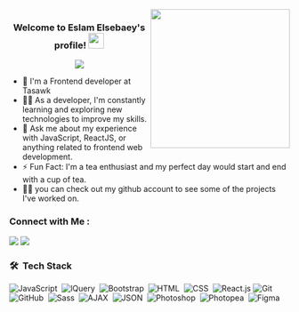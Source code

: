 
<img width="250" align="right" src="https://c.tenor.com/_DOBjnGspYAAAAAM/code-coding.gif">

<h3 align="center">
  Welcome to Eslam Elsebaey's profile!
  <img src="https://media.giphy.com/media/hvRJCLFzcasrR4ia7z/giphy.gif" width="28">
</h3>

<!-- Typing SVG by DenverCoder1 - https://github.com/DenverCoder1/readme-typing-svg -->
<p align="center">
  <a href="https://github.com/DenverCoder1/readme-typing-svg"><img src="https://readme-typing-svg.herokuapp.com/?lines=Front-end%20developer;Always%20learning%20new%20things&font=Fira%20Code&center=true&width=440&height=45&color=f75c7e&vCenter=true&size=22"></a>
</p> 

- 🏢 I'm a Frontend developer at Tasawk
- 👨‍💻 As a developer, I'm constantly learning and exploring new technologies to improve my skills.
- 💬 Ask me about my experience with JavaScript, ReactJS,  or anything related to frontend web development.
- ⚡ Fun Fact: I'm a tea enthusiast and my perfect day would start and end with a cup of tea.
- 👨‍💻 you can check out my github account to see some of the projects I've worked on.


### Connect with Me :

<a href="https://www.linkedin.com/in/eslam-elsebaey-ab9564163/" target="_blank"><img src="https://img.shields.io/badge/-Eslam%20Elsebaey-0077B5?style=for-the-badge&logo=Linkedin&logoColor=white"/></a>
<a href="https://wa.me/201012467487" target="_blank"><img src="https://img.shields.io/badge/-Eslam%20Elsebaey-0077B5?style=for-the-badge&logo=Whatsapp&logoColor=white"/></a>
### 🛠 &nbsp;Tech Stack
![JavaScript](https://img.shields.io/badge/-JavaScript-05122A?style=flat&logo=javascript)&nbsp;
![lQuery](https://img.shields.io/badge/-JQuery-05122A?style=flat&logo=JQuery)&nbsp;
![Bootstrap](https://img.shields.io/badge/-Bootstrap-05122A?style=flat&logo=bootstrap&logoColor=563D7C)&nbsp;
![HTML](https://img.shields.io/badge/-HTML-05122A?style=flat&logo=HTML5)&nbsp;
![CSS](https://img.shields.io/badge/-CSS-05122A?style=flat&logo=CSS3&logoColor=1572B6)&nbsp;
![React.js](https://img.shields.io/badge/-React-05122A?style=flat&logo=react)
![Git](https://img.shields.io/badge/-Git-05122A?style=flat&logo=git)&nbsp;
![GitHub](https://img.shields.io/badge/-GitHub-05122A?style=flat&logo=github)&nbsp;
![Sass](https://img.shields.io/badge/-Sass-05122A?style=flat&logo=sass)&nbsp;
![AJAX](https://img.shields.io/badge/-AJAX-05122A?style=flat&logo=AJAX)&nbsp;
![JSON](https://img.shields.io/badge/-JSON-05122A?style=flat&logo=JSON)&nbsp;
![Photoshop](https://img.shields.io/badge/-Photoshop-05122A?style=flat&logo=Photoshop)&nbsp;
![Photopea](https://img.shields.io/badge/-Photopea-05122A?style=flat&logo=Photopea)&nbsp;
![Figma](https://img.shields.io/badge/-Figma-05122A?style=flat&logo=Figma)&nbsp;



